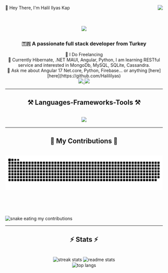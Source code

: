 👋 Hey There, I'm Halil Ilyas Kap
<img align="right" src="https://visitor-badge.laobi.icu/badge?page_id=aliyagiztar.aliyagiztar" />
<h1 align="center">
    <img src="https://readme-typing-svg.herokuapp.com/?font=Righteous&size=35&center=true&vCenter=true&width=500&height=70&duration=4000&lines=Hi+There!+👋;+I'm+Halil+İlyas+!;" />
</h1>
<h3 align="center">🇹🇷 A passionate full stack developer from Turkey</h3>
<div align="center">
  🔭   I Do Freelancing

  <br/>
  🌱 Currently Hibernate, .NET MAUI, Angular, Python, I am learning RESTful service and interested in MongoDb, MySQL, SQLite, Cassandra.
  <br/>
  💬 Ask me about Angular 17 Net.core, Python, Firebase... or anything [here] [here](https://github.com/Halililyas)
</div>
<div align="center">
  <a href="mailto:halililyaskap@gmail.com">
    <img src="https://img.shields.io/badge/Gmail-333333?style=for-the-badge&logo=gmail&logoColor=red" />
  </a>
  <a href="https://www.linkedin.com/in/halil-ilyas-kap-06649520b/" target="_blank">
    <img src="https://img.shields.io/badge/LinkedIn-0077B5?style=for-the-badge&logo=linkedin&logoColor=white" target="_blank" />
  </a>
</div>
<hr/>
<h2 align="center">⚒️ Languages-Frameworks-Tools ⚒️</h2>
<br/>
<div align="center">
    <img src="https://skillicons.dev/icons?i=java,javascript,csharp,nodejs,python,dotnet,Angular17,html,css,mongodb,git,ml,mysql,postgres,sqlite,cassandra" />
</div>
<hr/>
<div align="center">
  <h2>🐍 My Contributions 🐍</h2>
  <br>
  <img alt="snake eating my contributions" src="https://raw.githubusercontent.com/salesp07/salesp07/output/github-contribution-grid-snake.svg" />
  
  <br/><br/><br/>
</div>
    <img alt="snake eating my contributions" src="https://github.com/aliyagiztar/aliyagiztar/blob/main/github-contribution-grid-snake.svg" />
</div>
<hr/>
<h2 align="center">⚡ Stats ⚡</h2>
<br/>
<div align=center>
  <img width=390 src="https://github-readme-streak-stats.herokuapp.com/?user=aliyagiztar&count_private=true&theme=react&border_radius=10" alt="streak stats"/>
  <img width=390 src="https://github-readme-stats.vercel.app/api?username=Halililyas&count_private=true&show_icons=true&theme=react&border_radius=10" alt="readme stats" />
  <br/>
  <img width=325 align="center" src="https://github-readme-stats.vercel.app/api/top-langs/?username=aliyagiztar&hide=HTML&langs_count=8&layout=compact&theme=react&border_radius=10&size_weight=0.5&count_weight=0.5" alt="top langs" />
</div>
<br/><br/>
